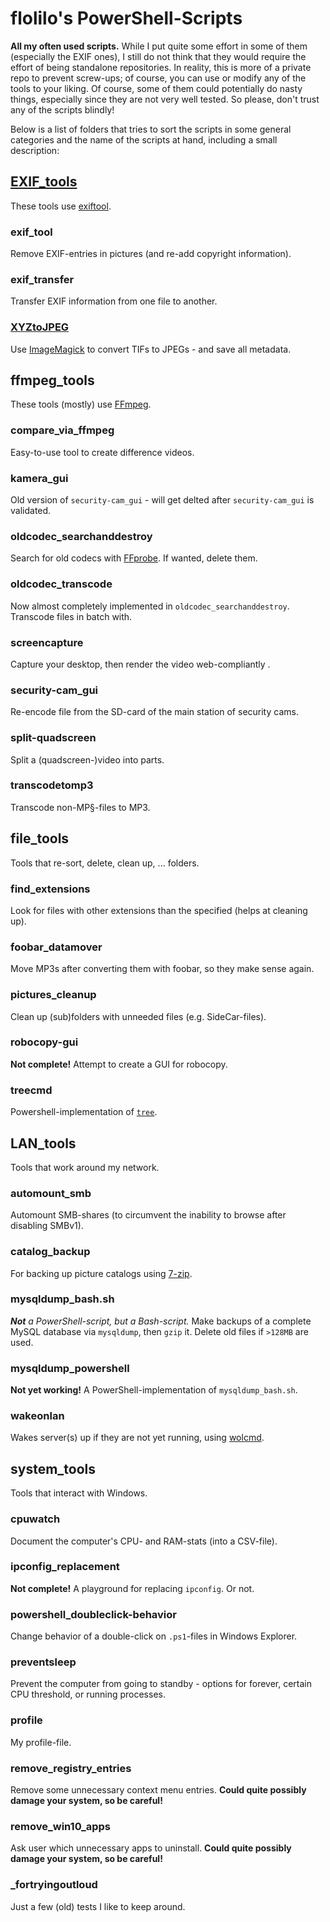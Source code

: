 # flolilo's PowerShell-Scripts

**All my often used scripts.**
While I put quite some effort in some of them (especially the EXIF ones), I still do not think that they would require the effort of being standalone repositories. In reality, this is more of a private repo to prevent screw-ups; of course, you can use or modify any of the tools to your liking.
Of course, some of them could potentially do nasty things, especially since they are not very well tested. So please, don't trust any of the scripts blindly!

Below is a list of folders that tries to sort the scripts in some general categories and the name of the scripts at hand, including a small description:

## [EXIF_tools](./EXIF_manipulation)

These tools use [exiftool](https://sno.phy.queensu.ca/~phil/exiftool/).

### exif_tool

Remove EXIF-entries in pictures (and re-add copyright information).

### exif_transfer

Transfer EXIF information from one file to another.

### [XYZtoJPEG](./EXIF_manipulation/XYZtoJPEG.ps1)

Use [ImageMagick](https://www.imagemagick.org/) to convert TIFs to JPEGs - and save all metadata.


## ffmpeg_tools

These tools (mostly) use [FFmpeg](https://ffmpeg.org/).

### compare_via_ffmpeg

Easy-to-use tool to create difference videos.

### kamera_gui

Old version of `security-cam_gui` - will get delted after `security-cam_gui` is validated.

### oldcodec_searchanddestroy

Search for old codecs with [FFprobe](https://ffmpeg.org/). If wanted, delete them.

### oldcodec_transcode

Now almost completely implemented in `oldcodec_searchanddestroy`. Transcode files in batch with.

### screencapture

Capture your desktop, then render the video web-compliantly .

### security-cam_gui

Re-encode file from the SD-card of the main station of security cams.

### split-quadscreen

Split a (quadscreen-)video into parts.

### transcodetomp3

Transcode non-MP§-files to MP3.


## file_tools

Tools that re-sort, delete, clean up, ... folders.

### find_extensions

Look for files with other extensions than the specified (helps at cleaning up).

### foobar_datamover

Move MP3s after converting them with foobar, so they make sense again.

### pictures_cleanup

Clean up (sub)folders with unneeded files (e.g. SideCar-files).

### robocopy-gui

**Not complete!** Attempt to create a GUI for robocopy.

### treecmd

Powershell-implementation of [`tree`](https://docs.microsoft.com/en-us/previous-versions/windows/it-pro/windows-xp/bb491019(v=technet.10)).


## LAN_tools

Tools that work around my network.

### automount_smb

Automount SMB-shares (to circumvent the inability to browse after disabling SMBv1).

### catalog_backup

For backing up picture catalogs using [7-zip](http://www.7-zip.org/).

### mysqldump_bash.sh

_**Not** a PowerShell-script, but a Bash-script._ Make backups of a complete MySQL database via `mysqldump`, then `gzip` it. Delete old files if `>128MB` are used.

### mysqldump_powershell

**Not yet working!** A PowerShell-implementation of `mysqldump_bash.sh`.

### wakeonlan

Wakes server(s) up if they are not yet running, using [wolcmd](https://www.depicus.com/wake-on-lan/wake-on-lan-cmd).


## system_tools

Tools that interact with Windows.

### cpuwatch

Document the computer's CPU- and RAM-stats (into a CSV-file).

### ipconfig_replacement

**Not complete!** A playground for replacing `ipconfig`. Or not.

### powershell_doubleclick-behavior

Change behavior of a double-click on `.ps1`-files in Windows Explorer.

### preventsleep

Prevent the computer from going to standby - options for forever, certain CPU threshold, or running processes.

### profile

My profile-file.

### remove_registry_entries

Remove some unnecessary context menu entries. **Could quite possibly damage your system, so be careful!**

### remove_win10_apps

Ask user which unnecessary apps to uninstall. **Could quite possibly damage your system, so be careful!**


### _fortryingoutloud

Just a few (old) tests I like to keep around.